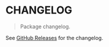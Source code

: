 # CHANGELOG

> Package changelog.

See [GitHub Releases](https://github.com/stdlib-js/string-base-invcase/releases) for the changelog.